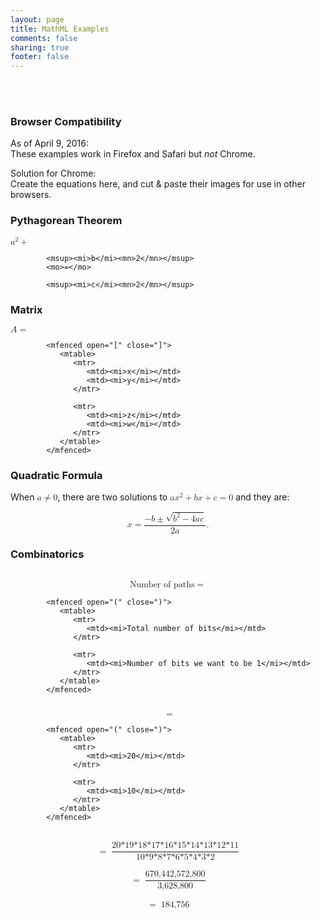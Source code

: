 ```yaml
---
layout: page
title: MathML Examples
comments: false
sharing: true
footer: false
---
```

<br/>&nbsp;<br/>

### Browser Compatibility

As of April 9, 2016:<br/>
These examples work in Firefox and Safari but _not_ Chrome.

Solution for Chrome:<br/>
Create the equations here, and cut & paste their images for use in other browsers.

### Pythagorean Theorem

<math xmlns="http://www.w3.org/1998/Math/MathML">
  <mrow>
            <msup><mi>a</mi><mn>2</mn></msup>
            <mo>+</mo>
				
            <msup><mi>b</mi><mn>2</mn></msup>
            <mo>=</mo>
				
            <msup><mi>c</mi><mn>2</mn></msup>
  </mrow>
</math>


### Matrix

<math xmlns="http://www.w3.org/1998/Math/MathML">
  <mrow>
            <mi>A</mi>
            <mo>=</mo>
			
            <mfenced open="[" close="]">
               <mtable>
                  <mtr>
                     <mtd><mi>x</mi></mtd>
                     <mtd><mi>y</mi></mtd>
                  </mtr>
					
                  <mtr>
                     <mtd><mi>z</mi></mtd>
                     <mtd><mi>w</mi></mtd>
                  </mtr>
               </mtable>
            </mfenced>
  </mrow>
</math>

### Quadratic Formula

<mtext>When</mtext>
<math xmlns="http://www.w3.org/1998/Math/MathML">
  <mi>a</mi><mo>≠</mo><mn>0</mn>
  </math><mtext>, there are two solutions to</mtext>
<math xmlns="http://www.w3.org/1998/Math/MathML">
  <mi>a</mi><msup><mi>x</mi><mn>2</mn></msup>
  <mo>+</mo> <mi>b</mi><mi>x</mi>
  <mo>+</mo> <mi>c</mi> <mo>=</mo> <mn>0</mn>
</math>
<mtext>and they are: </mtext>
<br/>

<math xmlns="http://www.w3.org/1998/Math/MathML" display="block">
  <mi>x</mi> <mo>=</mo>
  <mrow>
    <mfrac>
      <mrow>
        <mo>−</mo>
        <mi>b</mi>
        <mo>±</mo>
        <msqrt>
          <msup><mi>b</mi><mn>2</mn></msup>
          <mo>−</mo>
          <mn>4</mn><mi>a</mi><mi>c</mi>
        </msqrt>
      </mrow>
      <mrow> <mn>2</mn><mi>a</mi> </mrow>
    </mfrac>
  </mrow>
  <mtext>.</mtext>
</math>

### Combinatorics

<br/>

<math xmlns="http://www.w3.org/1998/Math/MathML" display="block">
  <mrow>
            <mi>Number of paths</mi>
            <mo>=</mo>
			
            <mfenced open="(" close=")">
               <mtable>
                  <mtr>
                     <mtd><mi>Total number of bits</mi></mtd>
                  </mtr>
					
                  <mtr>
                     <mtd><mi>Number of bits we want to be 1</mi></mtd>
                  </mtr>
               </mtable>
            </mfenced>
  </mrow>
</math>

<br/>
<math xmlns="http://www.w3.org/1998/Math/MathML" display="block">
  <mrow>
            <mi>&nbsp;</mi>
            <mo>=</mo>
			
            <mfenced open="(" close=")">
               <mtable>
                  <mtr>
                     <mtd><mi>20</mi></mtd>
                  </mtr>
					
                  <mtr>
                     <mtd><mi>10</mi></mtd>
                  </mtr>
               </mtable>
            </mfenced>
  </mrow>
</math>

<br/>
<math xmlns="http://www.w3.org/1998/Math/MathML" display="block">
  <mi>&nbsp;</mi> <mo>=</mo>
  <mrow>
    <mfrac>
      <mrow>
        <mo>20*19*18*17*16*15*14*13*12*11</mo>
      </mrow>
      <mrow>
        <mo>10*9*8*7*6*5*4*3*2</mo>
      </mrow>
    </mfrac>
  </mrow>
</math>

<br/>
<math xmlns="http://www.w3.org/1998/Math/MathML" display="block">
  <mi>&nbsp;</mi> <mo>=</mo>
  <mrow>
    <mfrac>
      <mrow>
        <mo>670,442,572,800</mo>
      </mrow>
      <mrow>
        <mo>3,628,800</mo>
      </mrow>
    </mfrac>
  </mrow>
</math>

<br/>
<math xmlns="http://www.w3.org/1998/Math/MathML" display="block">
  <mi>&nbsp;</mi> <mo>=</mo>
  <mrow>
        <mo>184,756</mo>
      </mrow>
    </mfrac>
  </mrow>
</math>
